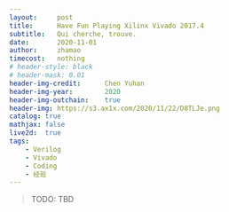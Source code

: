 ```yaml
---
layout:     post
title:      Have Fun Playing Xilinx Vivado 2017.4
subtitle:   Qui cherche, trouve.
date:       2020-11-01
author:     zhamao
timecost:   nothing
# header-style: black
# header-mask: 0.01
header-img-credit:      Chen Yuhan
header-img-year:        2020
header-img-outchain:    true
header-img: https://s3.ax1x.com/2020/11/22/D8TLJe.png
catalog: true
mathjax: false
live2d:  true
tags:
    - Verilog
    - Vivado
    - Coding
    - 经验
---
```


>TODO: TBD
